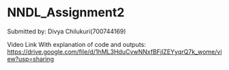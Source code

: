 # NNDL_Assignment2

Submitted by: Divya Chilukuri(700744169)

Video Link With explanation of code and outputs: https://drive.google.com/file/d/1hML3HduCvwNNxfBFjlZEYyqrQ7k_wome/view?usp=sharing
